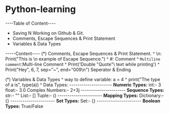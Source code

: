 # Python-learning

----Table of Content----
* Saving N Working on Github & Git.
* Comments, Escape Sequences & Print Statement
* Variables & Data Types

-----Content----
(*) Comments, Escape Sequences & Print Statement.
    ^ \n: Print("This is \n example of Escape Sequence.")
    ^ #: Comment
    ^ ```Multiline comment```:Multi-line Comment
    ^ Print('Double \"Quote"\ text while printing')
    ^ Print("Hey", 6, 7, sep="~", end="009\n") Seperator & Ending

(*)  Variables & Data Types
    ^ way to define variable: a = 4
    ^ print("The type of a is", type(a))
    ^ Data Types: ---------------------
                  **Numeric Types:**
                  int:- 3
                  float:- 3.0
                  Complex Numbers:- 2+3j
                  ----------------------
                  **Sequence Types:**
                  str:- ""
                  List:- []
                  Tuple:- ()
                  ----------------------
                  **Mapping Types:**
                  Dictionary:- {}
                  ----------------------
                  **Set Types:**
                  Set:- {}
                  ----------------------
                  **Boolean Types:**
                  True/False
    
